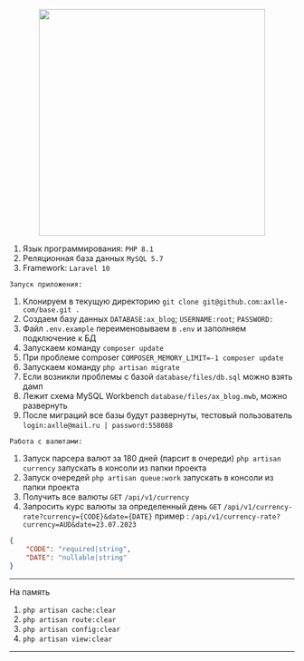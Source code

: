 <p align="center"><a href="https://laravel.com" target="_blank"><img src="https://raw.githubusercontent.com/laravel/art/master/logo-lockup/5%20SVG/2%20CMYK/1%20Full%20Color/laravel-logolockup-cmyk-red.svg" width="400"></a></p>

1. Язык программирования: `PHP 8.1`
2. Реляционная база данных `MySQL 5.7`
3. Framework: `Laravel 10`
```
Запуск приложения:
```
1. Клонируем в текущую директорию `git clone git@github.com:axlle-com/base.git .`
2. Создаем базу данных `DATABASE:ax_blog`; `USERNAME:root`; `PASSWORD:`
3. Файл `.env.example` переименовываем в `.env` и заполняем подключение к БД
4. Запускаем команду `composer update`
5. При проблеме composer `COMPOSER_MEMORY_LIMIT=-1 composer update`
6. Запускаем команду `php artisan migrate`
7. Если возникли проблемы с базой `database/files/db.sql` можно взять дамп
8. Лежит схема MySQL Workbench `database/files/ax_blog.mwb`, можно развернуть
9. После миграций все базы будут развернуты, тестовый пользователь `login:axlle@mail.ru | password:558088`

```
Работа с валютами:
```
1. Запуск парсера валют за 180 дней (парсит в очереди) `php artisan currency` запускать в консоли из папки проекта
2. Запуск очередей `php artisan queue:work` запускать в консоли из папки проекта
3. Получить все валюты `GET` `/api/v1/currency`
4. Запросить курс валюты за определенный день `GET` `/api/v1/currency-rate?currency={CODE}&date={DATE}`
   пример : `/api/v1/currency-rate?currency=AUD&date=23.07.2023`
```json
{
    "CODE": "required|string",
    "DATE": "nullable|string"
}
```

---
На память
1. `php artisan cache:clear`
2. `php artisan route:clear`
3. `php artisan config:clear`
4. `php artisan view:clear`
---
